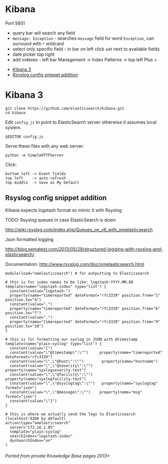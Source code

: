# Kibana

Port 5601

- query bar will search any field
- `message: Exception`  - searches `message` field for word `Exception`, can surround with `*` wildcard
- select only specific field - in bar on left click `add` next to available fields
- date picker top right
- add indexes - left bar Management -> Index Patterns -> top left Plus +

<!-- INDEX_START -->
- [Kibana 3](#kibana-3)
- [Rsyslog config snippet addition](#rsyslog-config-snippet-addition)
<!-- INDEX_END -->

# Kibana 3

```shell
git clone https://github.com/elasticsearch/kibana.git
cd kibana
```

Edit `config.js` to point to ElasticSearch server otherwise it assumes local system.

```shell
$EDITOR config.js
```

Serve these files with any web server:

```shell
python -m SimpleHTTPServer
```

Click:

```
bottom left -> Event fields
top left    -> auto-refresh
top middle  -> Save as My Default
```

## Rsyslog config snippet addition

Kibana expects logstash format so mimic it with Rsyslog

TODO: Rsyslog queues in case ElasticSearch is down

http://wiki.rsyslog.com/index.php/Queues_on_v6_with_omelasticsearch

Json formatted logging

http://blog.sematext.com/2013/05/28/structured-logging-with-rsyslog-and-elasticsearch/


Documentation: http://www.rsyslog.com/doc/omelasticsearch.html

```
module(load="omelasticsearch") # for outputting to Elasticsearch

# this is for index names to be like: logstash-YYYY.MM.DD
template(name="logstash-index" type="list") {
  constant(value="logstash-")
  property(name="timereported" dateFormat="rfc3339" position.from="1" position.to="4")
  constant(value=".")
  property(name="timereported" dateFormat="rfc3339" position.from="6" position.to="7")
  constant(value=".")
  property(name="timereported" dateFormat="rfc3339" position.from="9" position.to="10")
}

# this is for formatting our syslog in JSON with @timestamp
template(name="plain-syslog" type="list") {
  constant(value="{")
  constant(value="\"@timestamp\":\"")     property(name="timereported" dateFormat="rfc3339")
  constant(value="\",\"@host\":\"")        property(name="hostname")
  constant(value="\",\"@severity\":\"")    property(name="syslogseverity-text")
  constant(value="\",\"@facility\":\"")    property(name="syslogfacility-text")
  constant(value="\",\"@syslogtag\":\"")   property(name="syslogtag" format="json")
  constant(value="\",\"@message\":\"")    property(name="msg" format="json")
  constant(value="\"}")
}

# this is where we actually send the logs to Elasticsearch (localhost:9200 by default)
action(type="omelasticsearch"
  server="172.16.1.85"
  template="plain-syslog"
  searchIndex="logstash-index"
  dynSearchIndex="on"
)
```

###### Ported from private Knowledge Base pages 2013+
